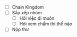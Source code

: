 - [ ] Chain Kingdom
- [ ] Sắp xếp nhóm
	- [ ] Hỏi việc đi muôn
	- [ ] Hỏi xem chấm thi thế nào
- [ ] Nộp thư